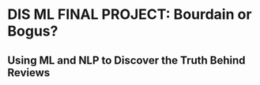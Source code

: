 # DIS ML FINAL PROJECT: Bourdain or Bogus?
## Using ML and NLP to Discover the Truth Behind Reviews
